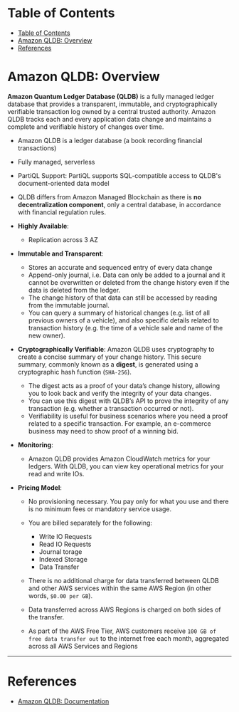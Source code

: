 # Table of Contents

- [Table of Contents](#table-of-contents)
- [Amazon QLDB: Overview](#amazon-qldb-overview)
- [References](#references)

# Amazon QLDB: Overview

**Amazon Quantum Ledger Database (QLDB)** is a fully managed ledger database that provides a transparent, immutable, and cryptographically verifiable transaction log owned by a central trusted authority. Amazon QLDB tracks each and every application data change and maintains a complete and verifiable history of changes over time.

- Amazon QLDB is a ledger database (a book recording financial transactions)
- Fully managed, serverless
- PartiQL Support: PartiQL supports SQL-compatible access to QLDB's document-oriented data model
- QLDB differs from Amazon Managed Blockchain as there is **no decentralization component**, only a central database, in accordance with financial regulation rules.

- **Highly Available**:

  - Replication across 3 AZ

- **Immutable and Transparent**:

  - Stores an accurate and sequenced entry of every data change
  - Append-only journal, i.e. Data can only be added to a journal and it cannot be overwritten or deleted from the change history even if the data is deleted from the ledger.
  - The change history of that data can still be accessed by reading from the immutable journal.
  - You can query a summary of historical changes (e.g. list of all previous owners of a vehicle), and also specific details related to transaction history (e.g. the time of a vehicle sale and name of the new owner).

- **Cryptographically Verifiable**: Amazon QLDB uses cryptography to create a concise summary of your change history. This secure summary, commonly known as a **digest**, is generated using a cryptographic hash function (`SHA-256`).

  - The digest acts as a proof of your data’s change history, allowing you to look back and verify the integrity of your data changes.
  - You can use this digest with QLDB’s API to prove the integrity of any transaction (e.g. whether a transaction occurred or not).
  - Verifiability is useful for business scenarios where you need a proof related to a specific transaction. For example, an e-commerce business may need to show proof of a winning bid.

- **Monitoring**:

  - Amazon QLDB provides Amazon CloudWatch metrics for your ledgers. With QLDB, you can view key operational metrics for your read and write IOs.

- **Pricing Model**:

  - No provisioning necessary. You pay only for what you use and there is no minimum fees or mandatory service usage.
  - You are billed separately for the following:

    - Write IO Requests
    - Read IO Requests
    - Journal torage
    - Indexed Storage
    - Data Transfer

  - There is no additional charge for data transferred between QLDB and other AWS services within the same AWS Region (in other words, `$0.00 per GB`).
  - Data transferred across AWS Regions is charged on both sides of the transfer.
  - As part of the AWS Free Tier, AWS customers receive `100 GB of free data transfer out` to the internet free each month, aggregated across all AWS Services and Regions

---

# References

- [Amazon QLDB: Documentation](https://docs.aws.amazon.com/qldb/latest/developerguide/what-is.html)
